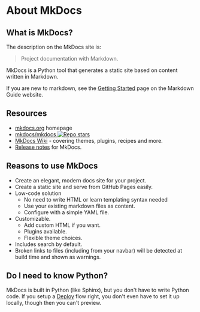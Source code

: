 # About MkDocs


## What is MkDocs?

The description on the MkDocs site is:

> Project documentation with Markdown.

MkDocs is a Python tool that generates a static site based on content written in Markdown.

If you are new to markdown, see the [Getting Started](https://www.markdownguide.org/getting-started/) page on the Markdown Guide website.


## Resources

- [mkdocs.org](https://www.mkdocs.org) homepage
- [mkdocs/mkdocs ![Repo stars](https://img.shields.io/github/stars/mkdocs/mkdocs?style=social)](https://github.com/mkdocs/mkdocs)
- [MkDocs Wiki](https://github.com/mkdocs/mkdocs/wiki) - covering themes, plugins, recipes and more.
- [Release notes](https://www.mkdocs.org/about/release-notes/) for MkDocs.


## Reasons to use MkDocs

- Create an elegant, modern docs site for your project.
- Create a static site and serve from GitHub Pages easily.
- Low-code solution
    - No need to write HTML or learn templating syntax needed
    - Use your existing markdown files as content.
    - Configure with a simple YAML file.
- Customizable.
    - Add custom HTML if you want.
    - Plugins available.
    - Flexible theme choices.
- Includes search by default.
- Broken links to files (including from your navbar) will be detected at build time and shown as warnings.


## Do I need to know Python?

MkDocs is built in Python (like Sphinx), but you don't have to write Python code. If you setup a [Deploy](deploy) flow right, you don't even have to set it up locally, though then you can't preview.
